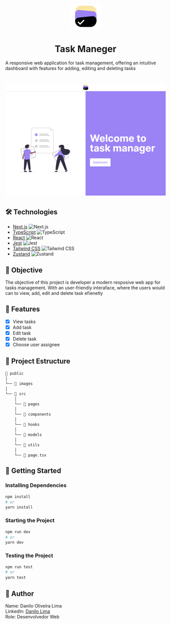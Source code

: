  <div align="center">
    <img alt="icon dashboard" src="./public/images/logo-icon.svg" width="100px"/> 
    <h1> 
      Task Maneger
    </h1>
  </div>
  

A responsive web application for task management, offering an intuitive dashboard with features for adding, editing and deleting tasks

<h1 align="center">
  <img alt="dashboard" src="./public/images/dashboard.png" />
</h1>

## 🛠️ Technologies

- [Next.js](https://nextjs.org/) ![Next.js](https://img.shields.io/badge/-Next.js-000?style=flat&logo=next.js&logoColor=white)
- [TypeScript](https://www.typescriptlang.org/) ![TypeScript](https://img.shields.io/badge/-TypeScript-3178C6?style=flat&logo=typescript&logoColor=white)
- [React](https://react.dev/) ![React](https://img.shields.io/badge/-React-61DAFB?style=flat&logo=react&logoColor=white)
- [Jest](https://jestjs.io/pt-BR/) ![Jest](https://img.shields.io/badge/-Jest-C21325?style=flat&logo=jest&logoColor=white)
- [Tailwind CSS](https://tailwindcss.com/) ![Tailwind CSS](https://img.shields.io/badge/-Tailwind_CSS-38B2AC?style=flat&logo=tailwind-css&logoColor=white)
- [Zustand](https://www.typescriptlang.org/) ![Zustand](https://img.shields.io/badge/-Zustand-000?style=flat)
## 🎯 Objective

The objective of this project is developer a modern resposive web app for tasks management. With an user-friendly interaface, where the users would can to view, add, edit and delete task efienetly

## 🔨 Features
- [x] View tasks
- [x] Add task
- [x] Edit task
- [x] Delete task
- [x] Choose user assignee

## 📁 Project Estructure

```
📁 public
│
└── 📁 images
│   
└── 📁 src
    │
    └── 📁 pages
    │
    └── 📁 components
    │
    └── 📁 hooks
    │
    └── 📁 models
    │
    └── 📁 utils
    │
    └── 📄 page.tsx
```

## 🚦 Getting Started

### Installing Dependencies

```bash
npm install
# or
yarn install
```

### Starting the Project

```bash
npm run dev
# or
yarn dev
```

### Testing the Project

```bash
npm run test
# or
yarn test
```

## 🙋 Author

Name: Danilo Oliveira Lima  
LinkedIn: [Danilo Lima](https://www.linkedin.com/in/danilo-lima-a62aa91a0/)  
Role: Desenvolvedor Web
